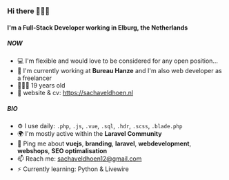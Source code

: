 ### Hi there 🙋🏼‍♂️

#### I'm a Full-Stack Developer working in Elburg, the Netherlands

##### NOW

- 💻 I'm flexible and would love to be considered for any open position…
- 🏢 I'm currently working at **Bureau Hanze** and I'm also web developer as a freelancer
- 🧑🏼‍💻 19 years old
- 🥸 website & cv: https://sachaveldhoen.nl

##### BIO

- ⚙️ I use daily: `.php`, `.js`, `.vue`, `.sql`, `.hdr`, `.scss`, `.blade.php`
- 🌍 I'm mostly active within the **Laravel Community**
- 💬 Ping me about **vuejs**, **branding**, **laravel**, **webdevelopment**, **webshops**, **SEO optimalisation**
- 📫 Reach me: sachaveldhoen12@gmail.com
- ⚡️ Currently learning: Python & Livewire

